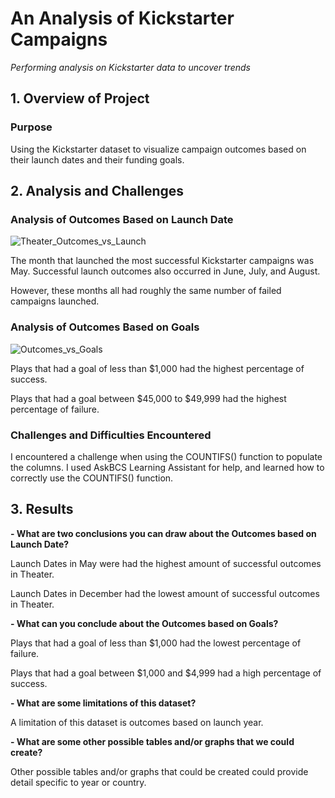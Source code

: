 # An Analysis of Kickstarter Campaigns
*Performing analysis on Kickstarter data to uncover trends*
## 1. Overview of Project
### Purpose
Using the Kickstarter dataset to visualize campaign outcomes based on their launch dates and their funding goals.
## 2. Analysis and Challenges
### Analysis of Outcomes Based on Launch Date
![Theater_Outcomes_vs_Launch](https://user-images.githubusercontent.com/108765059/178085711-87150b9b-7b2b-4e26-bd65-12ece9237630.png)

The month that launched the most successful Kickstarter campaigns was May. Successful launch outcomes also occurred in June, July, and August.

However, these months all had roughly the same number of failed campaigns launched.

### Analysis of Outcomes Based on Goals
![Outcomes_vs_Goals](https://user-images.githubusercontent.com/108765059/178085733-576e8405-79f6-4885-b8df-c2681ee5b07d.png)

Plays that had a goal of less than $1,000 had the highest percentage of success. 

Plays that had a goal between $45,000 to $49,999 had the highest percentage of failure.  

### Challenges and Difficulties Encountered

I encountered a challenge when using the COUNTIFS() function to populate the columns. I used AskBCS Learning Assistant for help, and learned how to correctly use the COUNTIFS() function. 

## 3. Results

**- What are two conclusions you can draw about the Outcomes based on Launch Date?**

Launch Dates in May were had the highest amount of successful outcomes in Theater. 

Launch Dates in December had the lowest amount of successful outcomes in Theater.

**- What can you conclude about the Outcomes based on Goals?**

Plays that had a goal of less than $1,000 had the lowest percentage of failure. 

Plays that had a goal between $1,000 and $4,999 had a high percentage of success. 

**- What are some limitations of this dataset?**

A limitation of this dataset is outcomes based on launch year.

**- What are some other possible tables and/or graphs that we could create?**

Other possible tables and/or graphs that could be created could provide detail specific to year or country. 
